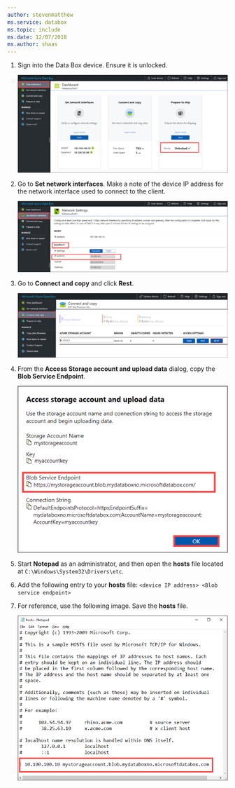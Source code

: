 ```yaml
---
author: stevenmatthew
ms.service: databox  
ms.topic: include
ms.date: 12/07/2018
ms.author: shaas
---
```


1. Sign into the Data Box device. Ensure it is unlocked.

    ![Screenshot shows your dashboard with the device displayed as Unlocked.](media/data-box-add-device-ip/data-box-connect-via-rest-1.png)

2. Go to **Set network interfaces**. Make a note of the device IP address for the network interface used to connect to the client.

    ![Screenshot shows the Network Settings where you can see the I P address.](media/data-box-add-device-ip/data-box-connect-via-rest-2.png)

3. Go to **Connect and copy** and click **Rest**.

    ![Screenshot shows the Connect and copy pane where you can select REST as an access setting.](media/data-box-add-device-ip/data-box-connect-via-rest-3.png)

4. From the **Access Storage account and upload data** dialog, copy the **Blob Service Endpoint**.

    ![Screenshot shows the Access storage account and upload data dialog box where you can copy the Blob Service Endpoint.](media/data-box-add-device-ip/data-box-connect-via-rest-4.png)

5. Start **Notepad** as an administrator, and then open the **hosts** file located at `C:\Windows\System32\Drivers\etc`.
6. Add the following entry to your **hosts** file: `<device IP address> <Blob service endpoint>`
7. For reference, use the following image. Save the **hosts** file.

    ![Screenshot shows a Notepad document with the I P address and blob service endpoint added.](media/data-box-add-device-ip/data-box-connect-via-rest-5.png)

